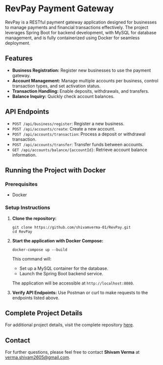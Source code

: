RevPay Payment Gateway
======================

RevPay is a RESTful payment gateway application designed for businesses to manage payments and financial transactions effectively. The project leverages Spring Boot for backend development, with MySQL for database management, and is fully containerized using Docker for seamless deployment.

Features
--------

*   **Business Registration:** Register new businesses to use the payment gateway.
*   **Account Management:** Manage multiple accounts per business, control transaction types, and set activation status.
*   **Transaction Handling:** Enable deposits, withdrawals, and transfers.
*   **Balance Inquiry:** Quickly check account balances.

API Endpoints
-------------

*   `POST /api/business/register`: Register a new business.
*   `POST /api/accounts/create`: Create a new account.
*   `POST /api/accounts/transaction`: Process a deposit or withdrawal transaction.
*   `POST /api/accounts/transfer`: Transfer funds between accounts.
*   `GET /api/accounts/balance/{accountId}`: Retrieve account balance information.

Running the Project with Docker
-------------------------------

### Prerequisites

*   Docker

### Setup Instructions

1.  **Clone the repository:**
    
        git clone https://github.com/shivamverma-01/RevPay.git
        cd RevPay
                    
    
2.  **Start the application with Docker Compose:**
    
        docker-compose up --build
    
    This command will:
    
    *   Set up a MySQL container for the database.
    *   Launch the Spring Boot backend service.
    
    The application will be accessible at `http://localhost:8080`.
    
3.  **Verify API Endpoints:** Use Postman or curl to make requests to the endpoints listed above.

Complete Project Details
------------------------

For additional project details, visit the complete repository [here](https://github.com/shivamverma-01/RevPay/tree/main).

Contact
-------

For further questions, please feel free to contact **Shivam Verma** at [verma.shivam2605@gmail.com](mailto:verma.shivam2605@gmail.com).
